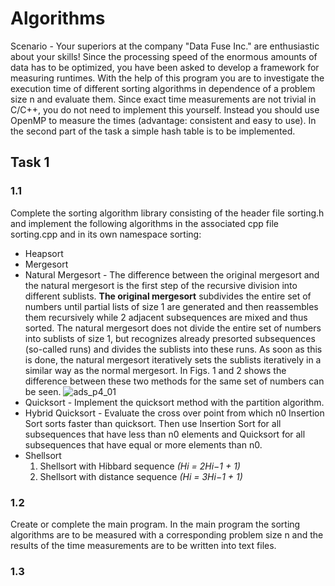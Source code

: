 # Algorithms
Scenario - Your superiors at the company "Data Fuse Inc." are enthusiastic about your skills! Since the processing speed of the enormous amounts of data has to be optimized, you have been asked to develop a framework for measuring runtimes. With the help of this program you are to investigate the execution time of different sorting algorithms in dependence of a problem size n and evaluate them. Since exact time measurements are not trivial in C/C++, you do not need to implement this yourself. Instead you should use OpenMP to measure the times (advantage: consistent and easy to use). In the second part of the task a simple hash table is to be implemented.

## Task 1
### 1.1
Complete the sorting algorithm library consisting of the header file sorting.h and implement the following algorithms in the associated cpp file sorting.cpp and in its own namespace sorting:
* Heapsort
* Mergesort
* Natural Mergesort - The difference between the original mergesort and the natural mergesort is the first step of the recursive division into different sublists. **The original mergesort** subdivides the entire set of numbers until partial lists of size 1 are generated and then reassembles them recursively while 2 adjacent subsequences are mixed and thus sorted. The natural mergesort does not divide the entire set of numbers into sublists of size 1, but recognizes already presorted subsequences (so-called runs) and divides the sublists into these runs. As soon as this is done, the natural mergesort iteratively sets the sublists iteratively in a similar way as the normal mergesort. In Figs. 1 and 2 shows the difference between these two methods for the same set of numbers can be seen.
![ads_p4_01](https://user-images.githubusercontent.com/115429300/196440350-13186648-c390-4f37-8ca0-b058bca3c6fa.png)
* Quicksort - Implement the quicksort method with the partition algorithm.
* Hybrid Quicksort - Evaluate the cross over point from which n0 Insertion Sort sorts faster than quicksort. Then use Insertion Sort for all subsequences that have less than n0 elements and Quicksort for all subsequences that have equal or more elements than n0.
* Shellsort
  1. Shellsort with Hibbard sequence *(Hi = 2Hi−1 + 1)*
  2. Shellsort with distance sequence *(Hi = 3Hi−1 + 1)*
 
 ### 1.2
 Create or complete the main program. In the main program the sorting algorithms are to be measured with a corresponding problem size n and the results of the time measurements are to be written into text files.
 
 ### 1.3
 
